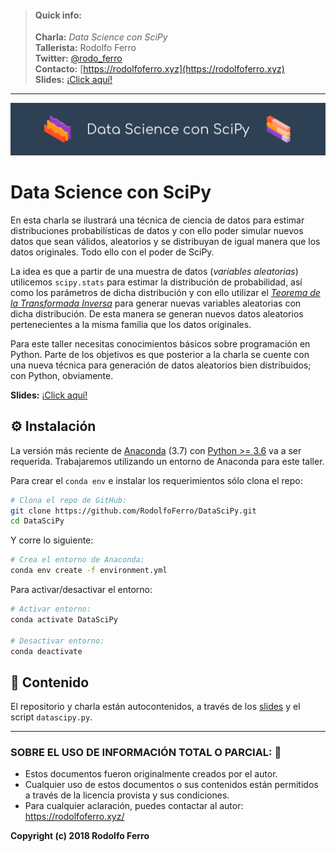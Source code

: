 
> #### Quick info:
>
> **Charla:** *Data Science con SciPy* <br>
> **Tallerista:** Rodolfo Ferro <br>
> **Twitter:** [@rodo_ferro](https://twitter.com/rodo_ferro) <br>
> **Contacto:** [https://rodolfoferro.xyz](https://rodolfoferro.xyz) <br>
  > **Slides:** [¡Click aquí!](https://goo.gl/5Q3BZ8)
------
![DataSciPy](assets/DataSciPy.png)

# Data Science con SciPy

En esta charla se ilustrará una técnica de ciencia de datos para estimar distribuciones probabilísticas de datos y con ello poder simular nuevos datos que sean válidos, aleatorios y se distribuyan de igual manera que los datos originales. Todo ello con el poder de SciPy.

La idea es que a partir de una muestra de datos (*variables aleatorias*) utilicemos `scipy.stats` para estimar la distribución de probabilidad, así como los parámetros de dicha distribución y con ello utilizar el [*Teorema de la Transformada Inversa*](https://es.wikipedia.org/wiki/M%C3%A9todo_de_la_transformada_inversa) para generar nuevas variables aleatorias con dicha distribución. De esta manera se generan nuevos datos aleatorios pertenecientes a la misma familia que los datos originales.

Para este taller necesitas conocimientos básicos sobre programación en Python. Parte de los objetivos es que posterior a la charla se cuente con una nueva técnica para generación de datos aleatorios bien distribuidos; con Python, obviamente.

**Slides:** [¡Click aquí!](https://goo.gl/5Q3BZ8)

## ⚙️ Instalación

La versión más reciente de [Anaconda](https://www.anaconda.com/download/) (3.7) con [Python >= 3.6](https://www.python.org/downloads/) va a ser requerida. Trabajaremos utilizando un entorno de Anaconda para este taller.

Para crear el `conda env` e instalar los requerimientos sólo clona el repo:
```bash
# Clona el repo de GitHub:
git clone https://github.com/RodolfoFerro/DataSciPy.git
cd DataSciPy
```

Y corre lo siguiente:
```bash
# Crea el entorno de Anaconda:
conda env create -f environment.yml
```

Para activar/desactivar el entorno:
```bash
# Activar entorno:
conda activate DataSciPy

# Desactivar entorno:
conda deactivate
```

## 👾 Contenido

El repositorio y charla están autocontenidos, a través de los [slides](https://goo.gl/5Q3BZ8) y el script `datascipy.py`.


***

### SOBRE EL USO DE INFORMACIÓN TOTAL O PARCIAL: 🔐
* Estos documentos fueron originalmente creados por el autor.
* Cualquier uso de estos documentos o sus contenidos están permitidos a través de la licencia provista y sus condiciones.
* Para cualquier aclaración, puedes contactar al autor: https://rodolfoferro.xyz/

**Copyright (c) 2018 Rodolfo Ferro**
